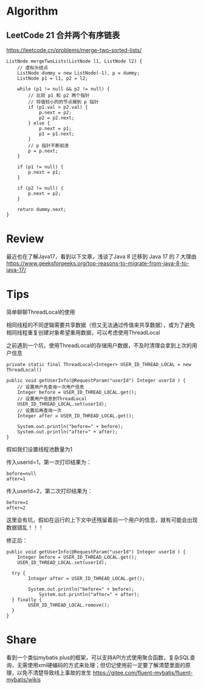 # Algorithm

## LeetCode 21 合并两个有序链表
https://leetcode.cn/problems/merge-two-sorted-lists/
```
ListNode mergeTwoLists(ListNode l1, ListNode l2) {
    // 虚拟头结点
    ListNode dummy = new ListNode(-1), p = dummy;
    ListNode p1 = l1, p2 = l2;

    while (p1 != null && p2 != null) {
        // 比较 p1 和 p2 两个指针
        // 将值较小的的节点接到 p 指针
        if (p1.val > p2.val) {
            p.next = p2;
            p2 = p2.next;
        } else {
            p.next = p1;
            p1 = p1.next;
        }
        // p 指针不断前进
        p = p.next;
    }

    if (p1 != null) {
        p.next = p1;
    }

    if (p2 != null) {
        p.next = p2;
    }

    return dummy.next;
}
```



# Review
最近也在了解Java17，看到以下文章，浅谈了Java 8 迁移到 Java 17 的 7 大理由
https://www.geeksforgeeks.org/top-reasons-to-migrate-from-java-8-to-java-17/




# Tips

简单聊聊ThreadLocal的使用

相同线程的不同逻辑需要共享数据（但又无法通过传值来共享数据），或为了避免相同线程重复创建对象希望重用数据，可以考虑使用ThreadLocal



之前遇到一个坑，使用ThreadLocal的存储用户数据，不及时清理会拿到上次的用户信息

```
private static final ThreadLocal<Integer> USER_ID_THREAD_LOCAL = new ThreadLocal()

public void getUserInfo(@RequestParam("userId") Integer userId ) {
	// 设置用户先查询一次用户信息
	Integer before = USER_ID_THREAD_LOCAL.get();
	// 设置用户信息到ThreadLocal
	USER_ID_THREAD_LOCAL.set(userId);
	// 设置后再查询一次
	Integer after = USER_ID_THREAD_LOCAL.get();
	
	System.out.println("before=" + before);
	System.out.println("after=" + after);
}
```

假如我们设置线程池数量为1

传入userId=1，第一次打印结果为：

```
before=null
after=1
```

传入userId=2，第二次打印结果为：

```
before=1
after=2
```

这里会有坑，假如在运行的上下文中还残留着前一个用户的信息，就有可能会出现数据错乱！！！



修正后：

```
public void getUserInfo(@RequestParam("userId") Integer userId ) {
	Integer before = USER_ID_THREAD_LOCAL.get();
	USER_ID_THREAD_LOCAL.set(userId);
  
  try {
    	Integer after = USER_ID_THREAD_LOCAL.get();

    	System.out.println("before=" + before);
			System.out.println("after=" + after);
  } finally {
    	USER_ID_THREAD_LOCAL.remove();
  }
}
```



# Share
看到一个类似mybatis plus的框架，可以支持API方式使用聚合函数，复杂SQL查询，无需使用xml硬编码的方式来处理；但切记使用前一定要了解清楚里面的原理，以免不清楚导致线上事故的发生
https://gitee.com/fluent-mybatis/fluent-mybatis/wikis


